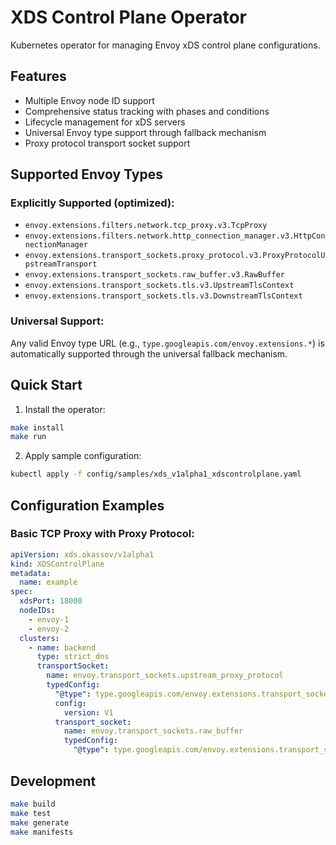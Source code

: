 # XDS Control Plane Operator

Kubernetes operator for managing Envoy xDS control plane configurations.

## Features

- Multiple Envoy node ID support
- Comprehensive status tracking with phases and conditions  
- Lifecycle management for xDS servers
- Universal Envoy type support through fallback mechanism
- Proxy protocol transport socket support

## Supported Envoy Types

### Explicitly Supported (optimized):
- `envoy.extensions.filters.network.tcp_proxy.v3.TcpProxy`
- `envoy.extensions.filters.network.http_connection_manager.v3.HttpConnectionManager`
- `envoy.extensions.transport_sockets.proxy_protocol.v3.ProxyProtocolUpstreamTransport`
- `envoy.extensions.transport_sockets.raw_buffer.v3.RawBuffer`
- `envoy.extensions.transport_sockets.tls.v3.UpstreamTlsContext`
- `envoy.extensions.transport_sockets.tls.v3.DownstreamTlsContext`

### Universal Support:
Any valid Envoy type URL (e.g., `type.googleapis.com/envoy.extensions.*`) is automatically supported through the universal fallback mechanism.

## Quick Start

1. Install the operator:
```bash
make install
make run
```

2. Apply sample configuration:
```bash
kubectl apply -f config/samples/xds_v1alpha1_xdscontrolplane.yaml
```

## Configuration Examples

### Basic TCP Proxy with Proxy Protocol:
```yaml
apiVersion: xds.okassov/v1alpha1
kind: XDSControlPlane
metadata:
  name: example
spec:
  xdsPort: 18000
  nodeIDs:
    - envoy-1
    - envoy-2
  clusters:
    - name: backend
      type: strict_dns
      transportSocket:
        name: envoy.transport_sockets.upstream_proxy_protocol
        typedConfig:
          "@type": type.googleapis.com/envoy.extensions.transport_sockets.proxy_protocol.v3.ProxyProtocolUpstreamTransport
          config:
            version: V1
          transport_socket:
            name: envoy.transport_sockets.raw_buffer
            typedConfig:
              "@type": type.googleapis.com/envoy.extensions.transport_sockets.raw_buffer.v3.RawBuffer
```

## Development

```bash
make build
make test
make generate
make manifests
```

